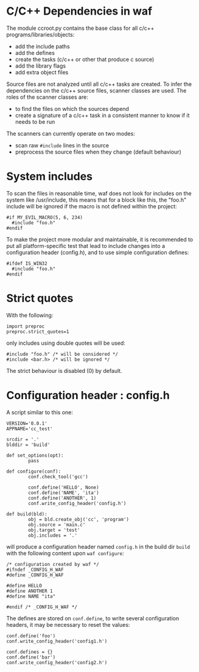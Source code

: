 # C/C++ Dependencies in waf #

The module ccroot.py contains the base class for all c/c++ programs/libraries/objects:
  * add the include paths
  * add the defines
  * create the tasks (c/c++ or other that produce c source)
  * add the library flags
  * add extra object files

Source files are not analyzed until all c/c++ tasks are created. To infer the dependencies on the c/c++ source files, scanner classes are used. The roles of the scanner classes are:
  * to find the files on which the sources depend
  * create a signature of a c/c++ task in a consistent manner to know if it needs to be run

The scanners can currently operate on two modes:
  * scan raw `#include` lines in the source
  * preprocess the source files when they change (default behaviour)

# System includes #

To scan the files in reasonable time, waf does not look for includes on the system like /usr/include, this means that for a block like this, the "foo.h" include will be ignored if the macro is not defined within the project:
```
#if MY_EVIL_MACRO(5, 6, 234)
  #include "foo.h"
#endif
```
To make the project more modular and maintainable, it is recommended to put all platform-specific test that lead to include changes into a configuration header (config.h), and to use simple configuration defines:
```
#ifdef IS_WIN32
  #include "foo.h"
#endif
```

# Strict quotes #

With the following:
```
import preproc
preproc.strict_quotes=1
```
only includes using double quotes will be used:
```
#include "foo.h" /* will be considered */
#include <bar.h> /* will be ignored */
```

The strict behaviour is disabled (0) by default.

# Configuration header : config.h #

A script similar to this one:
```
VERSION='0.0.1'
APPNAME='cc_test'

srcdir = '.'
blddir = 'build'

def set_options(opt):
        pass

def configure(conf):
        conf.check_tool('gcc')

        conf.define('HELLO', None)
        conf.define('NAME', 'ita')
        conf.define('ANOTHER', 1)
        conf.write_config_header('config.h')

def build(bld):
        obj = bld.create_obj('cc', 'program')
        obj.source = 'main.c'
        obj.target = 'test'
        obj.includes = '.'
```


will produce a configuration header named `config.h` in the build dir `build` with the following content upon `waf configure`:
```
/* configuration created by waf */
#ifndef _CONFIG_H_WAF
#define _CONFIG_H_WAF

#define HELLO
#define ANOTHER 1
#define NAME "ita"

#endif /* _CONFIG_H_WAF */
```

The defines are stored on `conf.define`, to write several configuration headers, it may be necessary to reset the values:
```
conf.define('foo')
conf.write_config_header('config1.h')

conf.defines = {}
conf.define('bar')
conf.write_config_header('config2.h')
```